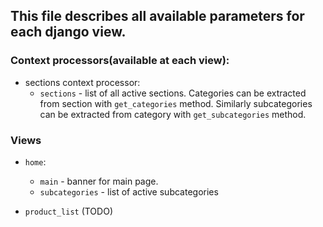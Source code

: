 ## This file describes all available parameters for each django view.

### Context processors(available at each view):

- sections context processor:
   - `sections` - list of all active sections. Categories can be extracted from section with `get_categories` method.
   Similarly subcategories can be extracted from category with `get_subcategories` method.

### Views

- `home`:
  - `main` - banner for main page.
  - `subcategories` - list of active subcategories

- `product_list` (TODO)
